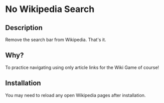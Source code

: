 # No Wikipedia Search

<!-- chrome and firefox shields go here -->

## Description

Remove the search bar from Wikipedia. That's it.

## Why?

To practice navigating using only article links for the Wiki Game of course!

## Installation

<!-- chrome link here -->
<!-- firefox link here -->

You may need to reload any open Wikipedia pages after installation.

<!-- ## License -->
<!-- do I need a license? -->
